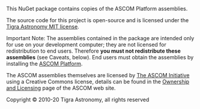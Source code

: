 This NuGet package contains copies of the ASCOM Platform assemblies.

The source code for this project is open-source and is licensed under the [Tigra Astronomy MIT license][license].

Important Note: The assemblies contained in the package are intended only for use on your development computer; they are not licensed for redistribution to end users. Therefore **you must not redistribute these assemblies** (see Caveats, below). End users must obtain the assemblies by installing the [ASCOM Platform][ascom].

The ASCOM assemblies themselves are licensed by [The ASCOM Initiative][ascom] using a Creative Commons license, details can be found in the [Ownership and Licensing][ascom-license] page of the ASCOM web site.

Copyright ­© 2010-20 Tigra Astronomy, all rights reserved

[license]:	http://tigra.mit-license.org
[ascom-license]: https://ascom-standards.org/About/Licensing.htm
[ascom]: https://ascom-standards.org